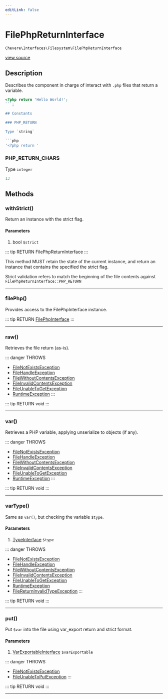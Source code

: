 ```yaml
---
editLink: false
---
```


# FilePhpReturnInterface

`Chevere\Interfaces\Filesystem\FilePhpReturnInterface`

[view source](https://github.com/chevere/chevere/blob/master/interfaces/Filesystem/FilePhpReturnInterface.php)

## Description

Describes the component in charge of interact with `.php` files that return a variable.

```php
<?php return 'Hello World!';
```;

## Constants

### PHP_RETURN

Type `string`

```php
'<?php return '
```

### PHP_RETURN_CHARS

Type `integer`

```php
13
```

## Methods

### withStrict()

Return an instance with the strict flag.

#### Parameters

1. bool `$strict`

::: tip RETURN
FilePhpReturnInterface
:::

This method MUST retain the state of the current instance, and return
an instance that contains the specified the strict flag.

Strict validation refers to match the beginning of the file contents
against `FilePhpReturnInterface::PHP_RETURN`

---

### filePhp()

Provides access to the FilePhpInterface instance.

::: tip RETURN
[FilePhpInterface](./FilePhpInterface.md)
:::

---

### raw()

Retrieves the file return (as-is).

::: danger THROWS
- [FileNotExistsException](../../Exceptions/Filesystem/FileNotExistsException.md)
- [FileHandleException](../../Exceptions/Filesystem/FileHandleException.md)
- [FileWithoutContentsException](../../Exceptions/Filesystem/FileWithoutContentsException.md)
- [FileInvalidContentsException](../../Exceptions/Filesystem/FileInvalidContentsException.md)
- [FileUnableToGetException](../../Exceptions/Filesystem/FileUnableToGetException.md)
- [RuntimeException](../../Exceptions/Core/RuntimeException.md)
:::

::: tip RETURN
void
:::

---

### var()

Retrieves a PHP variable, applying unserialize to objects (if any).

::: danger THROWS
- [FileNotExistsException](../../Exceptions/Filesystem/FileNotExistsException.md)
- [FileHandleException](../../Exceptions/Filesystem/FileHandleException.md)
- [FileWithoutContentsException](../../Exceptions/Filesystem/FileWithoutContentsException.md)
- [FileInvalidContentsException](../../Exceptions/Filesystem/FileInvalidContentsException.md)
- [FileUnableToGetException](../../Exceptions/Filesystem/FileUnableToGetException.md)
- [RuntimeException](../../Exceptions/Core/RuntimeException.md)
:::

::: tip RETURN
void
:::

---

### varType()

Same as `var()`, but checking the variable `$type`.

#### Parameters

1. [TypeInterface](../Type/TypeInterface.md) `$type`

::: danger THROWS
- [FileNotExistsException](../../Exceptions/Filesystem/FileNotExistsException.md)
- [FileHandleException](../../Exceptions/Filesystem/FileHandleException.md)
- [FileWithoutContentsException](../../Exceptions/Filesystem/FileWithoutContentsException.md)
- [FileInvalidContentsException](../../Exceptions/Filesystem/FileInvalidContentsException.md)
- [FileUnableToGetException](../../Exceptions/Filesystem/FileUnableToGetException.md)
- [RuntimeException](../../Exceptions/Core/RuntimeException.md)
- [FileReturnInvalidTypeException](../../Exceptions/Filesystem/FileReturnInvalidTypeException.md)
:::

::: tip RETURN
void
:::

---

### put()

Put `$var` into the file using var_export return and strict format.

#### Parameters

1. [VarExportableInterface](../VarExportable/VarExportableInterface.md) `$varExportable`

::: danger THROWS
- [FileNotExistsException](../../Exceptions/Filesystem/FileNotExistsException.md)
- [FileUnableToPutException](../../Exceptions/Filesystem/FileUnableToPutException.md)
:::

::: tip RETURN
void
:::

---
